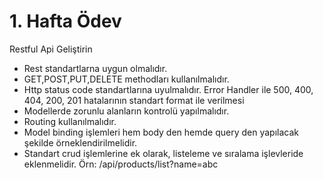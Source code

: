 # 1. Hafta Ödev
Restful Api Geliştirin

- Rest standartlarna uygun olmalıdır.
- GET,POST,PUT,DELETE methodları kullanılmalıdır.
- Http status code standartlarına uyulmalıdır. Error Handler ile 500, 400, 404, 200,
201 hatalarının standart format ile verilmesi
- Modellerde zorunlu alanların kontrolü yapılmalıdır.
- Routing kullanılmalıdır.
- Model binding işlemleri hem body den hemde query den yapılacak şekilde örneklendirilmelidir.
- Standart crud işlemlerine ek olarak, listeleme ve sıralama işlevleride eklenmelidir.
Örn: /api/products/list?name=abc
